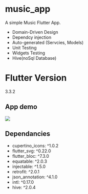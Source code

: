 # music_app

A simple Music Flutter App.

- Domain-Driven Design
- Dependcy injection
- Auto-generated (Servcies, Models)
- Unit Testing
- Widgets Testing
- Hive(noSql Database)
# Flutter Version
3.3.2

## App demo

![](app.gif)

## Dependancies
- cupertino_icons: ^1.0.2
- flutter_svg: ^0.22.0
- flutter_bloc: ^7.3.0
- equatable: ^2.0.3
- injectable: ^1.5.0
- retrofit: ^2.0.1
- json_annotation: ^4.1.0
- intl: ^0.17.0
- hive: ^2.0.4